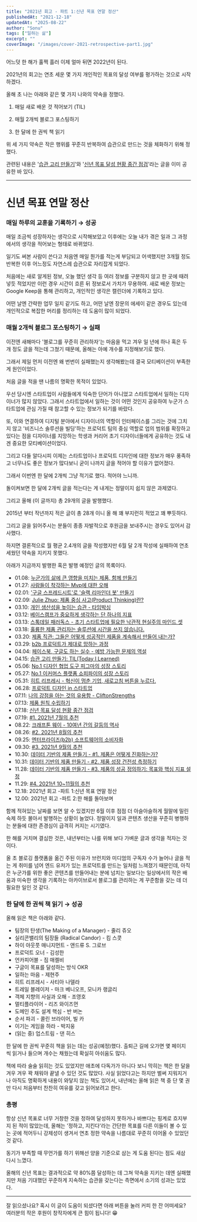 ```yaml
---
title: "2021년 회고 - 파트 1:신년 목표 연말 정산"
publishedAt: "2021-12-18"
updatedAt: "2025-08-22"
author: "Sonu"
tags: ["일하는 삶"]
excerpt: ""
coverImage: "/images/cover-2021-retrospective-part1.jpg"
---
```



어느덧 한 해가 훌쩍 흘러 이제 얼마 뒤면 2022년이 된다. 


2021년의 회고는 연초 세운 몇 가지 개인적인 목표의 달성 여부를 평가하는 것으로 시작하겠다. 


올해 초 나는 아래와 같은 몇 가지 나와의 약속을 정했다. 


1. 매일 새로 배운 것 적어보기 (TIL)


2. 매월 2개씩 블로그 포스팅하기


3. 한 달에 한 권씩 책 읽기 


위 세 가지 약속은 작은 행위를 꾸준히 반복하여 습관으로 만드는 것을 체화하기 위해 정했다.


관련된 내용은 '[습관 고리 만들기](https://sonujung.com/today-i-learned-2021-04)'와 '[신년 목표 달성 현황 중간 점검](https://sonujung.com/2021-interim-findings)'라는 글을 이미 공유한 바 있다. 


---


# 신년 목표 연말 정산


### 매일 하루의 교훈을 기록하기 → 성공


매일 조금씩 성장하자는 생각으로 시작해보았고 이후에는 오늘 내가 겪은 일과 그 과정에서의 생각을 적어보는 형태로 바뀌었다.


일기도 써본 사람이 쓴다고 처음엔 매일 뭔가를 적는게 부담되고 어색했지만 3개월 정도 반복한 이후 어느정도 자연스레 습관으로 자리잡게 되었다.


처음에는 새로 알게된 정보, 오늘 했던 생각 등 여러 정보를 구분하지 않고 한 곳에 때려넣듯 적었지만 이런 경우 시간이 흐른 뒤 정보로서 가치가 무용하여. 새로 배운 정보는 Google Keep을 통해 관리하고, 개인적인 생각은 캘린더에 기록하고 있다.


어떤 날엔 간략한 업무 일지 같기도 하고, 어떤 날엔 장문의 에세이 같은 경우도 있는데 개인적으로 복잡한 머리를 정리하는 데 도움이 많이 되었다.


### 매월 2개씩 블로그 포스팅하기 → 실패


이전엔 새해마다 '블로그를 꾸준히 관리하자'는 마음을 먹고 겨우 일 년에 하나 혹은 두 개 정도 글을 적는데 그쳤기 때문에, 올해는 아예 개수를 지정해보기로 했다.


그래서 제일 먼저 이전엔 왜 번번이 실패했는지 생각해봤는데 결국 모티베이션이 부족한 게 원인이었다.


처음 글을 적을 땐 나름의 명확한 목적이 있었다.


우선 당시엔 스타트업이 사람들에게 익숙한 단어가 아니었고 스타트업에서 일하는 디자이너가 많지 않았다. 그래서 스타트업에서 일하는 것이 어떤 것인지 공유하여 누군가 스타트업에 관심 가질 때 참고할 수 있는 정보가 되기를 바랐다. 


또, 이와 연결하여 디지털 분야에서 디자이너의 역할이 인터페이스를 그리는 것에 그치지 않고 '비즈니스 솔루션을 빌딩'하는 프로덕트 팀의 중심 역할로 업의 범위를 확장하고 있다는 점을 디자이너를 지망하는 학생과 커리어 초기 디자이너들에게 공유하는 것도 내겐 중요한 모티베이션이었다. 


그리고 다들 알다시피 이제는 스타트업이나 프로덕트 디자인에 대한 정보가 매우 풍족하고 너무나도 좋은 정보가 많다보니 굳이 나까지 글을 적어야 할 이유가 없어졌다.


그래서 이번엔 한 달에 2개씩 그냥 적기로 했다. 적어야 느니까.


돌이켜보면 한 달에 2개씩 글을 적는다는 게 내게는 정말이지 쉽지 않은 과제였다.


그리고 올해 (이 글까지) 총 29개의 글을 발행했다.


2015년 부터 작년까지 적은 글이 총 28개 이니 올 해 꽤 부지런히 적었고 꽤 뿌듯하다.


그리고 글을 읽어주시는 분들이 종종 자발적으로 후원금을 보내주시는 경우도 있어서 감사했다.


하지면 결론적으로 월 평균 2.4개의 글을 작성했지만 6월 달 2개 작성에 실패하여 연초 세웠던 약속을 지키지 못했다.


아래가 지금까지 발행한 혹은 발행 예정인 글의 목록이다.

- 01.08: [누군가의 삶에 큰 영향을 미치는 제품, 함께 만들기](https://sonujung.com/hire-sixhop-designers)
- 01.27: [사람들이 착각하는 Mvp에 대한 오해](https://sonujung.com/misunderstanding-about-mvp)
- 02.01: ['구글 스프레드시트'로 '슬랙 리마인더 봇' 만들기](https://sonujung.com/slack-reminder-with-google-spread-sheets)
- 02.09: [Julie Zhuo: 제품 중심 사고(Product Thinking)란?](https://sonujung.com/julie-zhuo-product-thinking)
- 03.10: [개인 생산성을 높이는 습관 - 타임박싱](https://sonujung.com/how-to-be-a-manager-time-boxing)
- 03.12: [베이스캠프가 중요하게 생각하는 단 하나의 지표](https://sonujung.com/jason-fried-s-two-articles)
- 03.13: [스톡데일 패러독스 - 초기 스타트업에 필요한 낙관적 현실주의 마인드 셋](https://sonujung.com/stockdale-paradox)
- 03.18: [훌륭한 제품 관리자는 솔루션에 시간을 쓰지 않습니다.](https://sonujung.com/great-pms-dont-spend-time-on-solution-by-paul-adams)
- 03.20: [제품 직관: 그들은 어떻게 성공적인 제품을 계속해서 만들어 내는가?](https://sonujung.com/product-judgment-article)
- 03.29: [b2b 프로덕트가 제대로 망하는 과정](https://sonujung.com/how-the-b2b-product-destined-to-fail)
- 04.04: [페이스북, 구글도 하는 실수 - 예방 가능한 문제의 역설](https://sonujung.com/the-preventable-problem-paradox)
- 04.15: [습관 고리 만들기: TIL(Today I Learned)](https://sonujung.com/today-i-learned-2021-04)
- 05.06: [No.1 디자인 협업 도구 피그마의 성장 스토리](https://sonujung.com/growth-strategies-of-figma)
- 05.27: [No.1 이커머스 플랫폼 쇼피파이의 성장 스토리](https://sonujung.com/a-brief-history-of-shopify)
- 05.31: [히트 리프레시 - 혁신이 멈춘 기업, 새로고침 버튼을 누르다.](https://sonujung.com/hit-refresh-reading-note)
- 06.28: [프로덕트 디자인 in 스타트업](https://sonujung.com/product-design-in-startup)
- 07.11: [나의 강점을 아는 것의 유용함 - CliftonStrengths](https://sonujung.com/cliftonstrengths)
- 07.13: [제품 원칙 수립하기](https://sonujung.com/product-principles-of-sixshop)
- 07.18: [신년 목표 달성 현황 중간 점검](https://sonujung.com/2021-interim-findings)
- 07.19: [#1. 2021년 7월의 추천](https://sonujung.com/curation-2021-07)
- 08.22: [크래프톤 웨이 - 10여년 간의 갈등의 역사](https://sonujung.com/crafton-way-reading-note)
- 08.26: [#2. 2021년 8월의 추천](https://sonujung.com/curation-2021-08)
- 09.25: [엔터프라이즈(b2b) 소프트웨어의 소비자화](https://sonujung.com/the-consumerization-of-enterprise-software)
- 09.30: [#3. 2021년 9월의 추천](https://sonujung.com/curation-2021-09)
- 10.30: [데이터 기반의 제품 만들기 - #1. 제품은 어떻게 진화하는가?](https://sonujung.com/data-informed-product-building-no1)
- 10.31: [데이터 기반의 제품 만들기 - #2. 제품 성장 건전성 측정하기](https://sonujung.com/data-informed-product-building-no2)
- 11.28: [데이터 기반의 제품 만들기 - #3. 제품의 성공 정의하기: 목표와 핵심 지표 설정](https://sonujung.com/data-informed-product-building-no3)
- 11.29: [#4. 2021년 10~11월의 추천](https://sonujung.com/curation-2021-1011)
- 12.18: 2021년 회고 -파트 1:신년 목표 연말 정산
- 12.00: 2021년 회고 -파트 2:한 해를 돌아보며

함께 적혀있는 날짜를 보면 알 수 있겠지만 6월 이후 점점 더 아슬아슬하게 월말에 밀린 숙제 하듯 몰아서 발행하는 상황이 늘었다. 정말이지 일과 콘텐츠 생산을 꾸준히 병행하는 분들에 대한 존경심이 급격히 커지는 시기였다. 


한 해를 거치며 결심한 것은, 내년부터는 나를 위해 보다 가벼운 글과 생각을 적자는 것이다. 


올 초 블로깅 플랫폼을 옮긴 주된 이유가 브런치와 미디엄의 구독자 수가 늘어나 글을 적는 게 취미를 넘어 엔드 유저가 있는 프로덕트를 만드는 일처럼 느껴졌기 때문인데, 아직은 누군가를 위한 좋은 콘텐츠를 만들어내는 분에 넘치는 일보다는 일상에서의 작은 배움과 미숙한 생각을 기록하는 아카이브로서 블로그를 관리하는 게 꾸준함을 갖는 데 더 필요한 일인 것 같다.


### 한 달에 한 권씩 책 읽기 → 성공


올해 읽은 책은 아래와 같다.

- 팀장의 탄생(The Making of a Manager) - 줄리 쥬오
- 실리콘밸리의 팀장들 (Radical Candor) - 킴 스콧
- 하이 아웃풋 매니지먼트 - 앤드류 S. 그로브
- 프로덕트 오너 - 김성한
- 언카피어블 - 짐 매켈비
- 구글이 목표를 달성하는 방식 OKR
- 일하는 마음 - 제현주
- 히트 리프레시 - 사티아 나델라
- 트레일 블레이저 - 마크 베니오프, 모니카 랭글리
- 객체 지향의 사실과 오해 - 조영호
- 멀티플라이어 - 리즈 와이즈먼
- 도메인 주도 설계 핵심 - 반 버논
- 순서 파괴 - 콜린 브라이어, 빌 카
- 이기는 게임을 하라 - 박지웅
- (읽는 중) 업스트림 - 댄 히스

한 달에 한 권씩 꾸준히 책을 읽는 데는 성공(예정)했다. 출퇴근 길에 오가면 몇 페이지 씩 읽거나 들으며 개수는 채웠는데 확실히 아쉬움도 많다. 


책에 따라 술술 읽히는 것도 있었지만 애초에 다독가가 아니다 보니 막히는 책은 한 달을 겨우 겨우 꽉 채워야 끝낼 수 있던 것도 많았다. 사실 읽었다고는 하지만 벌써 지워지거나 아직도 명확하게 내용이 와닿지 않는 책도 있어서, 내년에는 올해 읽은 책 중 단 몇 권만 다시 처음부터 찬찬히 여유를 갖고 읽어보려고 한다. 


### 총평 


항상 신년 목표로 너무 거창한 것을 정하여 달성하지 못하거나 바쁘다는 핑계로 흐지부지 된 적이 많았는데, 올해는 '정하고, 지킨다'라는 간단한 목표를 다른 이들이 볼 수 있는 곳에 적어두니 강제성이 생겨서 연초 정한 약속을 나름대로 꾸준히 이어올 수 있었던 것 같다. 


동기가 부족할 때 무언가를 하기 위해선 양을 기준으로 삼는 게 도움 된다는 점도 새삼 다시 느꼈다. 


올해의 신년 목표는 결과적으로 약 80%쯤 달성하는 데 그쳐 약속을 지키는 데엔 실패했지만 처음 기대했던 꾸준하게 지속하는 습관을 갖는다는 측면에서 소기의 성과는 있었다.


---


잘 읽으셨나요? 혹시 이 글이 도움이 되셨다면 아래 버튼을 눌러 커피 한 잔 어떠세요? 여러분의 작은 후원이 창작자에게 큰 힘이 됩니다! 😁

